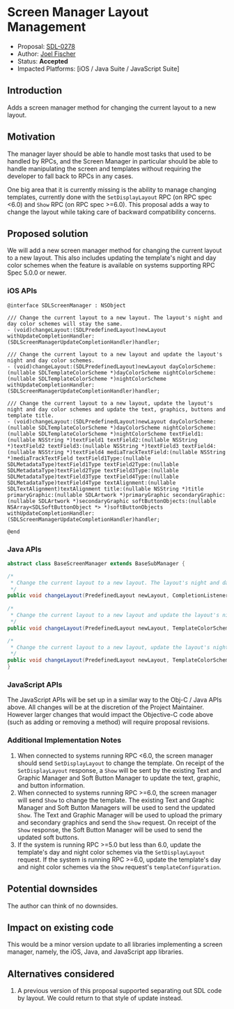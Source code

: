 # Screen Manager Layout Management

* Proposal: [SDL-0278](0278-screenmanager-layout-management.md)
* Author: [Joel Fischer](https://github.com/joeljfischer)
* Status: **Accepted**
* Impacted Platforms: [iOS / Java Suite / JavaScript Suite]

## Introduction
Adds a screen manager method for changing the current layout to a new layout.

## Motivation
The manager layer should be able to handle most tasks that used to be handled by RPCs, and the Screen Manager in particular should be able to handle manipulating the screen and templates without requiring the developer to fall back to RPCs in any cases.

One big area that it is currently missing is the ability to manage changing templates, currently done with the `SetDisplayLayout` RPC (on RPC spec <6.0) and `Show` RPC (on RPC spec >=6.0). This proposal adds a way to change the layout while taking care of backward compatibility concerns.

## Proposed solution
We will add a new screen manager method for changing the current layout to a new layout. This also includes updating the template's night and day color schemes when the feature is available on systems supporting RPC Spec 5.0.0 or newer. 

### iOS APIs
```objc
@interface SDLScreenManager : NSObject

/// Change the current layout to a new layout. The layout's night and day color schemes will stay the same.
- (void)changeLayout:(SDLPredefinedLayout)newLayout withUpdateCompletionHandler:(SDLScreenManagerUpdateCompletionHandler)handler;

/// Change the current layout to a new layout and update the layout's night and day color schemes.
- (void)changeLayout:(SDLPredefinedLayout)newLayout dayColorScheme:(nullable SDLTemplateColorScheme *)dayColorScheme nightColorScheme:(nullable SDLTemplateColorScheme *)nightColorScheme withUpdateCompletionHandler:(SDLScreenManagerUpdateCompletionHandler)handler;

/// Change the current layout to a new layout, update the layout's night and day color schemes and update the text, graphics, buttons and template title.
- (void)changeLayout:(SDLPredefinedLayout)newLayout dayColorScheme:(nullable SDLTemplateColorScheme *)dayColorScheme nightColorScheme:(nullable SDLTemplateColorScheme *)nightColorScheme textField1:(nullable NSString *)textField1 textField2:(nullable NSString *)textField2 textField3:(nullable NSString *)textField3 textField4:(nullable NSString *)textField4 mediaTrackTextField:(nullable NSString *)mediaTrackTextField textField1Type:(nullable SDLMetadataType)textField1Type textField2Type:(nullable SDLMetadataType)textField2Type textField3Type:(nullable SDLMetadataType)textField3Type textField4Type:(nullable SDLMetadataType)textField4Type textAlignment:(nullable SDLTextAlignment)textAlignment title:(nullable NSString *)title primaryGraphic:(nullable SDLArtwork *)primaryGraphic secondaryGraphic:(nullable SDLArtwork *)secondaryGraphic softButtonObjects:(nullable NSArray<SDLSoftButtonObject *> *)softButtonObjects withUpdateCompletionHandler:(SDLScreenManagerUpdateCompletionHandler)handler;

@end
```

### Java APIs
```java
abstract class BaseScreenManager extends BaseSubManager {

/*
 * Change the current layout to a new layout. The layout's night and day color schemes will stay the same.
 */
public void changeLayout(PredefinedLayout newLayout, CompletionListener listener);
   
/*
 * Change the current layout to a new layout and update the layout's night and day color schemes.
 */    
public void changeLayout(PredefinedLayout newLayout, TemplateColorScheme dayColorScheme, TemplateColorScheme nightColorScheme, CompletionListener listener);

/*
 * Change the current layout to a new layout, update the layout's night and day color schemes and update the text, graphics, buttons and template title.
 */   
public void changeLayout(PredefinedLayout newLayout, TemplateColorScheme dayColorScheme, TemplateColorScheme nightColorScheme, String textField1, String textField2, String textField3, String textField4, String mediaTrackTextField, MetadataType textField1Type, MetadataType textField2Type, MetadataType textField3Type, MetadataType textField4Type,TextAlignment textAlignment, String title, SdlArtwork primaryGraphic, SdlArtwork secondaryGraphic, List<SoftButtonObject> softButtonObjects, CompletionListener listener);
}
```

### JavaScript APIs
The JavaScript APIs will be set up in a similar way to the Obj-C / Java APIs above. All changes will be at the discretion of the Project Maintainer. However larger changes that would impact the Objective-C code above (such as adding or removing a method) will require proposal revisions.

### Additional Implementation Notes
1. When connected to systems running RPC <6.0, the screen manager should send `SetDisplayLayout` to change the template. On receipt of  the `SetDisplayLayout` response, a `Show` will be sent by the existing Text and Graphic Manager and Soft Button Manager to update the text, graphic, and button information. 
1. When connected to systems running RPC >=6.0, the screen manager will send `Show` to change the template. The existing Text and Graphic Manager and Soft Button Managers will be used to send the updated `Show`. The Text and Graphic Manager will be used to upload the primary and secondary graphics and send the `Show` request. On receipt of the `Show` response, the Soft Button Manager will be used to send the updated soft buttons. 
1. If the system is running RPC >=5.0 but less than 6.0, update the template's day and night color schemes via the  `SetDisplayLayout` request. If the system is running RPC >=6.0, update the template's day and night color schemes via the `Show` request's `templateConfiguration`. 

## Potential downsides
The author can think of no downsides.

## Impact on existing code
This would be a minor version update to all libraries implementing a screen manager, namely, the iOS, Java, and JavaScript app libraries.

## Alternatives considered
1. A previous version of this proposal supported separating out SDL code by layout. We could return to that style of update instead.

